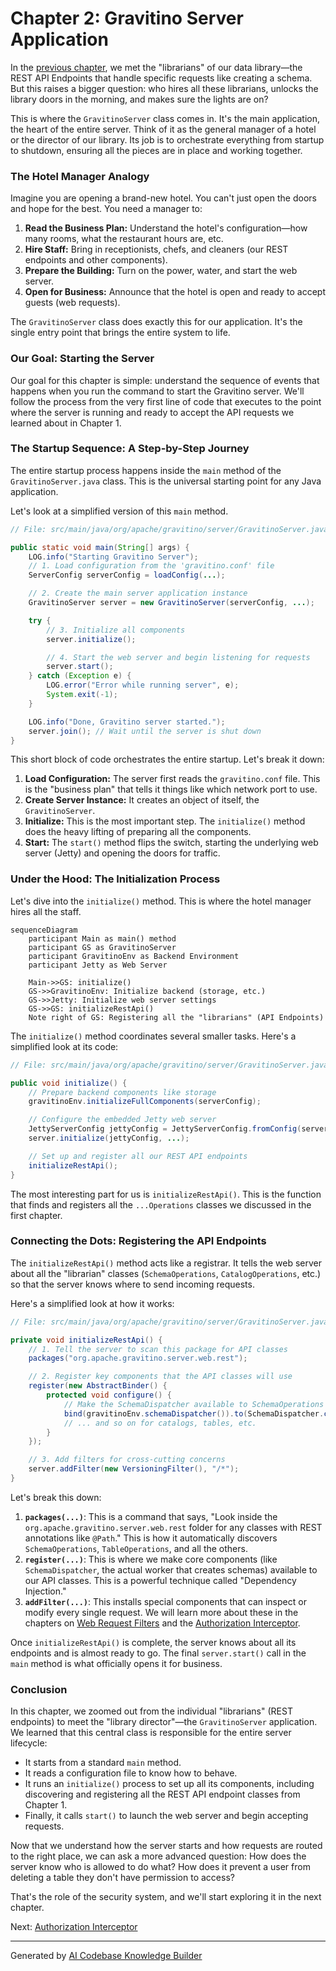 # Chapter 2: Gravitino Server Application

In the [previous chapter](01_rest_api_endpoints_.md), we met the "librarians" of our data library—the REST API Endpoints that handle specific requests like creating a schema. But this raises a bigger question: who hires all these librarians, unlocks the library doors in the morning, and makes sure the lights are on?

This is where the `GravitinoServer` class comes in. It's the main application, the heart of the entire server. Think of it as the general manager of a hotel or the director of our library. Its job is to orchestrate everything from startup to shutdown, ensuring all the pieces are in place and working together.

### The Hotel Manager Analogy

Imagine you are opening a brand-new hotel. You can't just open the doors and hope for the best. You need a manager to:

1.  **Read the Business Plan:** Understand the hotel's configuration—how many rooms, what the restaurant hours are, etc.
2.  **Hire Staff:** Bring in receptionists, chefs, and cleaners (our REST endpoints and other components).
3.  **Prepare the Building:** Turn on the power, water, and start the web server.
4.  **Open for Business:** Announce that the hotel is open and ready to accept guests (web requests).

The `GravitinoServer` class does exactly this for our application. It's the single entry point that brings the entire system to life.

### Our Goal: Starting the Server

Our goal for this chapter is simple: understand the sequence of events that happens when you run the command to start the Gravitino server. We'll follow the process from the very first line of code that executes to the point where the server is running and ready to accept the API requests we learned about in Chapter 1.

### The Startup Sequence: A Step-by-Step Journey

The entire startup process happens inside the `main` method of the `GravitinoServer.java` class. This is the universal starting point for any Java application.

Let's look at a simplified version of this `main` method.

```java
// File: src/main/java/org/apache/gravitino/server/GravitinoServer.java

public static void main(String[] args) {
    LOG.info("Starting Gravitino Server");
    // 1. Load configuration from the 'gravitino.conf' file
    ServerConfig serverConfig = loadConfig(...);

    // 2. Create the main server application instance
    GravitinoServer server = new GravitinoServer(serverConfig, ...);

    try {
        // 3. Initialize all components
        server.initialize();

        // 4. Start the web server and begin listening for requests
        server.start();
    } catch (Exception e) {
        LOG.error("Error while running server", e);
        System.exit(-1);
    }

    LOG.info("Done, Gravitino server started.");
    server.join(); // Wait until the server is shut down
}
```

This short block of code orchestrates the entire startup. Let's break it down:

1.  **Load Configuration:** The server first reads the `gravitino.conf` file. This is the "business plan" that tells it things like which network port to use.
2.  **Create Server Instance:** It creates an object of itself, the `GravitinoServer`.
3.  **Initialize:** This is the most important step. The `initialize()` method does the heavy lifting of preparing all the components.
4.  **Start:** The `start()` method flips the switch, starting the underlying web server (Jetty) and opening the doors for traffic.

### Under the Hood: The Initialization Process

Let's dive into the `initialize()` method. This is where the hotel manager hires all the staff.

```mermaid
sequenceDiagram
    participant Main as main() method
    participant GS as GravitinoServer
    participant GravitinoEnv as Backend Environment
    participant Jetty as Web Server

    Main->>GS: initialize()
    GS->>GravitinoEnv: Initialize backend (storage, etc.)
    GS->>Jetty: Initialize web server settings
    GS->>GS: initializeRestApi()
    Note right of GS: Registering all the "librarians" (API Endpoints)
```

The `initialize()` method coordinates several smaller tasks. Here's a simplified look at its code:

```java
// File: src/main/java/org/apache/gravitino/server/GravitinoServer.java

public void initialize() {
    // Prepare backend components like storage
    gravitinoEnv.initializeFullComponents(serverConfig);

    // Configure the embedded Jetty web server
    JettyServerConfig jettyConfig = JettyServerConfig.fromConfig(serverConfig, ...);
    server.initialize(jettyConfig, ...);

    // Set up and register all our REST API endpoints
    initializeRestApi();
}
```

The most interesting part for us is `initializeRestApi()`. This is the function that finds and registers all the `...Operations` classes we discussed in the first chapter.

### Connecting the Dots: Registering the API Endpoints

The `initializeRestApi()` method acts like a registrar. It tells the web server about all the "librarian" classes (`SchemaOperations`, `CatalogOperations`, etc.) so that the server knows where to send incoming requests.

Here's a simplified look at how it works:

```java
// File: src/main/java/org/apache/gravitino/server/GravitinoServer.java

private void initializeRestApi() {
    // 1. Tell the server to scan this package for API classes
    packages("org.apache.gravitino.server.web.rest");

    // 2. Register key components that the API classes will use
    register(new AbstractBinder() {
        protected void configure() {
            // Make the SchemaDispatcher available to SchemaOperations
            bind(gravitinoEnv.schemaDispatcher()).to(SchemaDispatcher.class);
            // ... and so on for catalogs, tables, etc.
        }
    });

    // 3. Add filters for cross-cutting concerns
    server.addFilter(new VersioningFilter(), "/*");
}
```

Let's break this down:

1.  **`packages(...)`**: This is a command that says, "Look inside the `org.apache.gravitino.server.web.rest` folder for any classes with REST annotations like `@Path`." This is how it automatically discovers `SchemaOperations`, `TableOperations`, and all the others.
2.  **`register(...)`**: This is where we make core components (like `SchemaDispatcher`, the actual worker that creates schemas) available to our API classes. This is a powerful technique called "Dependency Injection."
3.  **`addFilter(...)`**: This installs special components that can inspect or modify every single request. We will learn more about these in the chapters on [Web Request Filters](05_web_request_filters_.md) and the [Authorization Interceptor](03_authorization_interceptor_.md).

Once `initializeRestApi()` is complete, the server knows about all its endpoints and is almost ready to go. The final `server.start()` call in the `main` method is what officially opens it for business.

### Conclusion

In this chapter, we zoomed out from the individual "librarians" (REST endpoints) to meet the "library director"—the `GravitinoServer` application. We learned that this central class is responsible for the entire server lifecycle:

*   It starts from a standard `main` method.
*   It reads a configuration file to know how to behave.
*   It runs an `initialize()` process to set up all its components, including discovering and registering all the REST API endpoint classes from Chapter 1.
*   Finally, it calls `start()` to launch the web server and begin accepting requests.

Now that we understand how the server starts and how requests are routed to the right place, we can ask a more advanced question: How does the server know who is allowed to do what? How does it prevent a user from deleting a table they don't have permission to access?

That's the role of the security system, and we'll start exploring it in the next chapter.

Next: [Authorization Interceptor](03_authorization_interceptor_.md)

---

Generated by [AI Codebase Knowledge Builder](https://github.com/The-Pocket/Tutorial-Codebase-Knowledge)